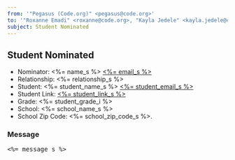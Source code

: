 ```yaml
---
from: '"Pegasus (Code.org)" <pegasus@code.org>'
to: '"Roxanne Emadi" <roxanne@code.org>, "Kayla Jedele" <kayla.jedele@code.org>'
subject: Student Nominated
---
```

## Student Nominated

- Nominator: <%= name_s %> [<%= email_s %>](<%= email_s %>)
- Relationship: <%= relationship_s %>
- Student: <%= student_name_s %> [<%= student_email_s %>](<%= student_email_s %>)
- Student Link: [<%= student_link_s %>](<%= student_link_s %>)
- Grade: <%= student_grade_i %>
- School: <%= school_name_s %>
- School Zip Code: <%= school_zip_code_s %>.

### Message

<pre><%= message_s %></pre>
